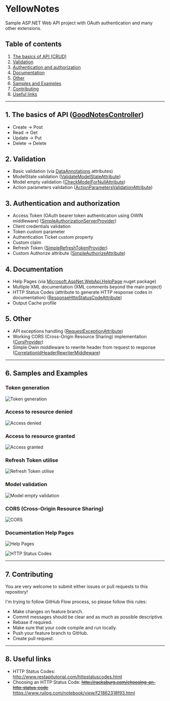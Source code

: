 # YellowNotes

Sample ASP.NET Web API project with OAuth authentication and many other extensions.

## Table of contents

1. [The basics of API (CRUD)](#1-the-basics-of-api-goodnotescontroller)
1. [Validation](#2-validation)
1. [Authentication and authorization](#3-authentication-and-authorization)
1. [Documentation](#4-documentation)
1. [Other](#5-other)
1. [Samples and Examples](#6-samples-and-examples)
1. [Contributing](#7-contributing)
1. [Useful links](#8-useful-links)

---

## 1. The basics of API ([GoodNotesController](YellowNotes/YellowNotes.Api/Controllers/GoodNotesController.cs))

* Create -> Post
* Read -> Get
* Update -> Put
* Delete -> Delete

## 2. Validation

* Basic validation (via [DataAnnotations](https://msdn.microsoft.com/en-us/library/system.componentmodel.dataannotations.aspx) attributes)
* ModelState validation ([ValidateModelStateAttribute](YellowNotes/YellowNotes.Api/Attributes/ValidateModelStateAttribute.cs))
* Model empty validation ([CheckModelForNullAttribute](YellowNotes/YellowNotes.Api/Attributes/CheckModelForNullAttribute.cs))
* Action parameters validation ([ActionParametersValidationAttribute](YellowNotes/YellowNotes.Api/Attributes/ActionParametersValidationAttribute.cs))

## 3. Authentication and authorization

* Access Token (OAuth bearer token authentication using OWIN middleware) ([SimpleAuthorizationServerProvider](YellowNotes/YellowNotes.Api/Providers/SimpleAuthorizationServerProvider.cs))
* Client credentials validation
* Token custom parameter
* Authentication Ticket custom property
* Custom claim
* Refresh Token ([SimpleRefreshTokenProvider](YellowNotes/YellowNotes.Api/Providers/SimpleRefreshTokenProvider.cs))
* Custom Authorize attribute ([SimpleAuthorizeAttribute](YellowNotes/YellowNotes.Api/Attributes/SimpleAuthorizeAttribute.cs))

## 4. Documentation

* Help Pages (via [Microsoft.AspNet.WebApi.HelpPage](https://www.nuget.org/packages/Microsoft.AspNet.WebApi.HelpPage/) nuget package)
* Multiple XML documentation (XML comments beyond the main project)
* HTTP Status Codes (attribute to generate HTTP response codes in documentation) ([ResponseHttpStatusCodeAttribute](YellowNotes/YellowNotes.Api/Attributes/ResponseHttpStatusCodeAttribute.cs))
* Output Cache profile

## 5. Other

* API exceptions handling ([RequestExceptionAttribute](YellowNotes/YellowNotes.Api/Attributes/RequestExceptionAttribute.cs))
* Working CORS (Cross-Origin Resource Sharing) implementation ([CorsProvider](YellowNotes/YellowNotes.Api/Providers/CorsProvider.cs))
* Simple Owin middleware to rewrite header from request to response  ([CorrelationIdHeaderRewriterMiddleware](YellowNotes/YellowNotes.Api/Middlewares/CorrelationIdHeaderRewriterMiddleware.cs))

---

## 6. Samples and Examples

### Token generation

![Token generation](http://kurzyniec.pl/wp-content/uploads/2017/03/yellownotes-token-generation.png "Token generation")

### Access to resource denied

![Access denied](http://kurzyniec.pl/wp-content/uploads/2016/12/yellownotes-access-denied.png "Access denied")

### Access to resource granted

![Access granted](http://kurzyniec.pl/wp-content/uploads/2016/12/yellownotes-access-granted.png "Access granted")

### Refresh Token utilise

![Refresh Token utilise](http://kurzyniec.pl/wp-content/uploads/2017/03/yellownotes-refresh-token.png "Refresh Token utilise")

### Model validation

![Model empty validation](http://kurzyniec.pl/wp-content/uploads/2016/12/yellownotes-model-empty.png "Model empty validation")

### CORS (Cross-Origin Resource Sharing)

![CORS](http://kurzyniec.pl/wp-content/uploads/2017/03/yellownotes-cors.png "CORS")

### Documentation Help Pages

![Help Pages](http://kurzyniec.pl/wp-content/uploads/2016/12/yellownotes-help-pages.png "Help Pages")

![HTTP Status Codes](http://kurzyniec.pl/wp-content/uploads/2016/12/yellownotes-http-statuses.png "HTTP Status Codes")

---

## 7. Contributing

You are very welcome to submit either issues or pull requests to this repository!

I'm trying to follow GitHub Flow process, so please follow this rules:

* Make changes on feature branch.
* Commit messages should be clear and as much as possible descriptive.
* Rebase if required.
* Make sure that your code compile and run locally.
* Push your feature branch to GitHub.
* Create pull request.

---

## 8. Useful links

* HTTP Status Codes: http://www.restapitutorial.com/httpstatuscodes.html
* Choosing an HTTP Status Code: ~~http://racksburg.com/choosing-an-http-status-code~~ https://www.ruilog.com/notebook/view/f21862318f93.html
